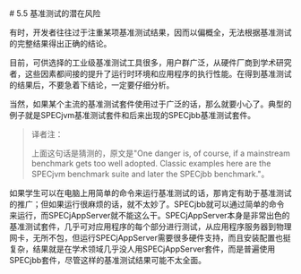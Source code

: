 <a name="5.5" />
# 5.5 基准测试的潜在风险

有时，开发者往往过于注重某项基准测试结果，因而以偏概全，无法根据基准测试的完整结果得出正确的结论。

目前，可供选择的工业级基准测试工具很多，用户群广泛，从硬件厂商到学术研究者，这些因素都间接的提升了运行时环境和应用程序的执行性能。在得到基准测试的结果后，不要急着下结论，一定要仔细分析。


当然，如果某个主流的基准测试套件使用过于广泛的话，那么就要小心了。典型的例子就是SPECjvm基准测试套件和后来出现的SPECjbb基准测试套件。

>译者注：
>
>上面这句话是猜测的，原文是"One danger is, of course, if a mainstream benchmark gets too well adopted. Classic examples here are the SPECjvm benchmark suite and later the SPECjbb benchmark."。

如果学生可以在电脑上用简单的命令来运行基准测试的话，那肯定有助于基准测试的推广；但如果运行很麻烦的话，就不太妙了。SPECjbb就可以通过简单的命令来运行，而SPECjAppServer就不能这么干。SPECjAppServer本身是非常出色的基准测试套件，几乎可对应用程序的每个部分进行测试，从应用程序服务器到物理网卡，无所不包，但运行SPECjAppServer需要很多硬件支持，而且安装配置也挺复杂，结果就是在学术领域几乎没人用SPECjAppServer套件，而是普遍使用SPECjbb套件，尽管这样的基准测试结果可能不太全面。